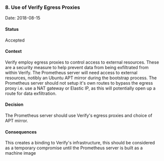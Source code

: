 ### 8. Use of Verify Egress Proxies

Date: 2018-08-15

#### Status

Accepted

#### Context

Verify employ egress proxies to control access to external resources.
These are a security measure to help prevent data from being exfiltrated from within Verify.
The Prometheus server will need access to external resources, notibly an Ubuntu APT mirror during the bootstrap process.
The Prometheus server should not setup it's own routes to bypass the egress proxy i.e. use a NAT gateway or Elastic IP, as this will potentially open up a route for data exfiltration.

#### Decision

The Prometheus server should use Verify's egress proxies and choice of APT mirror.

#### Consequences

This creates a binding to Verify's infrastructure, this should be considered as a temporary compromise until the Prometheus server is built as a machine image
